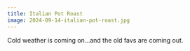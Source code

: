 ```yaml
---
title: Italian Pot Roast
image: 2024-09-14-italian-pot-roast.jpg
---
```


Cold weather is coming on...and the old favs are coming out.

<!--more-->
